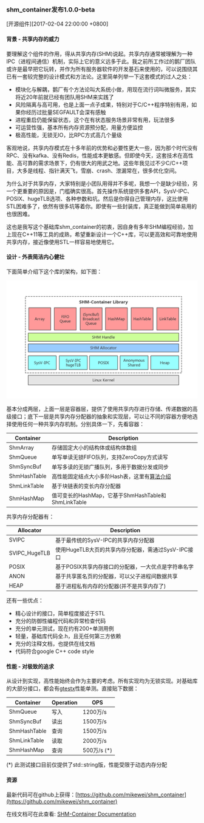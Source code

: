 ### shm_container发布1.0.0-beta
[开源组件][2017-02-04 22:00:00 +0800]

#### 背景 - 共享内存的威力

要理解这个组件的作用，得从共享内存(SHM)说起。共享内存通常被理解为一种IPC（进程间通信）机制，实际上它的意义远多于此。我之前所工作过的鹅厂团队或许是最早把它玩转，并作为所有服务器软件的开发基石来使用的，可以说围绕其已有一套较完整的设计模式和方法论。这里简单列举一下这套模式的过人之处：

* 模块化与解耦，鹅厂有个方法论叫大系统小做，用现在流行词叫微服务，其实将近20年前就已经有团队用SHM来实践了
* 风险隔离与高可用，也是上面一点子成果，特别对于C/C++程序特别有用，如果你经历过批量SEGFAULT会深有感触
* 进程重启仍能保留状态，这个在有状态服务场景非常有用，玩法很多
* 可运营性强，基本所有内存资源预分配，用量方便监控
* 极高性能，无锁无IO，比RPC方式高几个量级

客观地说，共享内存模式在十多年前的优势和必要性更大一些，因为那个时代没有RPC、没有kafka、没有Redis，性能成本更敏感。但即使今天，这套技术在高性能、高可靠的需求场景下，仍有很大的用武之地。这些年我见过不少C/C++项目，大多是线程、指针满天飞，雪崩、crash、泄漏常在，很多优化空间。

为什么对于共享内存，大家特别是小团队用得并不多呢，我想一个是缺少经验，另一个更重要的原因是，门槛确实很高。首先操作系统提供多套API，SysV-IPC、POSIX、hugeTLB选项、各种参数和坑。然后是你得自己管理内存，这比使用STL困难多了，依然有很多坑等着你。即使有一些封装库，真正能做到简单易用的也很困难。

这也是我写这个基础库shm_container的初衷，因自身有多年SHM编程经验，加上现在C++11等工具的成熟，希望重新设计一个C++库，可以更高效和可靠地使用共享内存，接近像使用STL一样容易地使用它。

#### 设计 - 外表简洁内心健壮

下面简单介绍下这个库的架构，如下图：

![](/res/201702-shm_container_intro/shm_container_arch.png)

基本分成两层，上面一层是容器层，提供了使用共享内存进行存储、传递数据的高级接口；底下一层是共享内存分配器的抽象和实现层，可以让不同的容器方便地选择使用任何一种共享内存机制。分别具体一下，先看容器：


|    Container      |         Description                               |
|-------------------|---------------------------------------------------|
|    ShmArray       |  存储固定大小的结构体或结构体数组                      |
|    ShmQueue       |  单写单读无锁FIFO队列，支持ZeroCopy方式读写            |
|    ShmSyncBuf     |  单写多读的无锁广播队列，多用于数据分发或同步            |
|    ShmHashTable   |  高性能固定结点大小多阶Hash表，这里有[算法介绍][ht]      |
|    ShmLinkTable   |  基于块链表的变长内存分配器                           |
|    ShmHashMap     |  值可变长的HashMap，它基于ShmHashTable和ShmLinkTable |

共享内存分配器有：


|    Allocator      |         Description                               |
|-------------------|---------------------------------------------------|
|    SVIPC          |  基于最传统的SysV-IPC的共享内存分配器                  |
|    SVIPC_HugeTLB  |  使用HugeTLB大页的共享内存分配器，需通过SysV-IPC接口    |
|    POSIX          |  基于POSIX共享内存接口的分配器，一大优点是字符串名字     |
|    ANON           |  基于共享匿名页的分配器，可以父子进程间数据共享          |
|    HEAP           |  基于进程私有内存的分配器(并不是共享内存了)             |

还有一些优点：

* 精心设计的接口，简单程度接近于STL
* 充分的防御性编程代码和异常检查代码
* 充分的单元测试，现在约有200+单测用例
* 轻量，基础库代码全.h，且无任何第三方依赖
* 充分的注释文档，也提供在线文档
* 代码符合google C++ code style

#### 性能 - 对极致的追求

从设计到实现，高性能始终会作为主要的考虑。所有实现均为无锁实现。对基础库的大部分接口，都会有[gtestx](https://github.com/mikewei/gtestx)性能单测。直接贴下数据：

|    Container      |     Operation      |      OPS       |
|-------------------|--------------------|----------------|
|    ShmQueue       |       写入          |   1200万/s     |
|    ShmSyncBuf     |       读出          |   1500万/s     |
|    ShmHashTable   |       查询          |   1500万/s     |
|    ShmLinkTable   |       读取          |   2000万/s     |
|    ShmHashMap     |       查询          |   500万/s (*)  |

(*) 此测试接口目前仅提供了std::string版，性能受限于动态内存分配


#### 资源

最新代码可在github上获得：[https://github.com/mikewei/shm_container](https://github.com/mikewei/shm_container)

在线文档可在此查看: [SHM-Container Documentation](https://mikewei.github.io/doc/shm_container)


[ht]: http://codinginet.com/articles/view/201512-high_performance_hash_table?simple=1